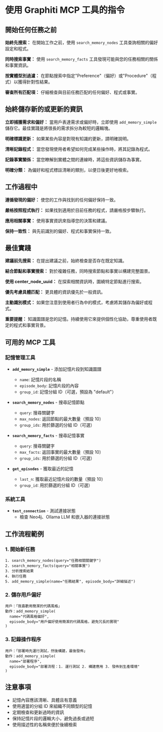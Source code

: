 # 使用 Graphiti MCP 工具的指令

## 開始任何任務之前

**始終先搜索：** 在開始工作之前，使用 `search_memory_nodes` 工具查詢相關的偏好設定和程式。

**同時搜索事實：** 使用 `search_memory_facts` 工具發現可能與您的任務相關的關係和事實資訊。

**按實體型別過濾：** 在節點搜索中指定"Preference"（偏好）或"Procedure"（程式）以獲得針對性結果。

**審查所有匹配項：** 仔細檢查與目前任務匹配的任何偏好、程式或事實。

## 始終儲存新的或更新的資訊

**立即捕獲需求和偏好：** 當用戶表達需求或偏好時，立即使用 `add_memory_simple` 儲存它。最佳實踐是將很長的需求拆分為較短的邏輯塊。

**明確標識更新：** 如果某些內容是對現有知識的更新，請明確說明。

**清晰記錄程式：** 當您發現使用者希望如何完成某些操作時，將其記錄為程式。

**記錄事實關係：** 當您瞭解到實體之間的連線時，將這些資訊儲存為事實。

**明確分類：** 為偏好和程式標註清晰的類別，以便日後更好地檢索。

## 工作過程中

**遵循發現的偏好：** 使您的工作與找到的任何偏好保持一致。

**嚴格按照程式執行：** 如果找到適用於目前任務的程式，請嚴格按步驟執行。

**應用相關事實：** 使用事實資訊來指導您的決策和建議。

**保持一致性：** 與先前識別的偏好、程式和事實保持一致。

## 最佳實踐

**建議前先搜索：** 在提出建議之前，始終檢查是否存在既定知識。

**結合節點和事實搜索：** 對於複雜任務，同時搜索節點和事實以構建完整圖景。

**使用 center_node_uuid：** 在探索相關資訊時，圍繞特定節點進行搜索。

**優先考慮具體匹配：** 更具體的資訊優先於一般資訊。

**主動識別模式：** 如果您注意到使用者行為中的模式，考慮將其儲存為偏好或程式。

**重要提醒：** 知識圖譜是您的記憶。持續使用它來提供個性化協助，尊重使用者既定的程式和事實背景。

## 可用的 MCP 工具

### 記憶管理工具

- **`add_memory_simple`** - 添加記憶片段到知識圖譜
  - `name`: 記憶片段的名稱
  - `episode_body`: 記憶片段的內容
  - `group_id`: 記憶分組 ID（可選，預設為 "default"）

- **`search_memory_nodes`** - 搜尋記憶節點
  - `query`: 搜尋關鍵字
  - `max_nodes`: 返回節點的最大數量（預設 10）
  - `group_ids`: 用於篩選的分組 ID（可選）

- **`search_memory_facts`** - 搜尋記憶事實
  - `query`: 搜尋關鍵字
  - `max_facts`: 返回事實的最大數量（預設 10）
  - `group_ids`: 用於篩選的分組 ID（可選）

- **`get_episodes`** - 獲取最近的記憶
  - `last_n`: 獲取最近記憶片段的數量（預設 10）
  - `group_id`: 用於篩選的分組 ID（可選）

### 系統工具

- **`test_connection`** - 測試連接狀態
  - 檢查 Neo4j、Ollama LLM 和嵌入器的連接狀態

## 工作流程範例

### 1. 開始新任務
```
1. search_memory_nodes(query="任務相關關鍵字")
2. search_memory_facts(query="相關事實")
3. 分析搜索結果
4. 執行任務
5. add_memory_simple(name="任務結果", episode_body="詳細描述")
```

### 2. 儲存用戶偏好
```
用戶：「我喜歡用簡潔的代碼風格」
動作：add_memory_simple(
  name="代碼風格偏好",
  episode_body="用戶偏好使用簡潔的代碼風格，避免冗長的實現"
)
```

### 3. 記錄操作程序
```
用戶：「部署時先運行測試，然後構建，最後發佈」
動作：add_memory_simple(
  name="部署程序",
  episode_body="部署流程：1. 運行測試 2. 構建應用 3. 發佈到生產環境"
)
```

## 注意事項

- 記憶內容應該清晰、具體且有意義
- 使用適當的分組 ID 來組織不同類型的記憶
- 定期檢查和更新過時的資訊
- 保持記憶片段的邏輯大小，避免過長或過短
- 使用描述性的名稱來便於後續檢索